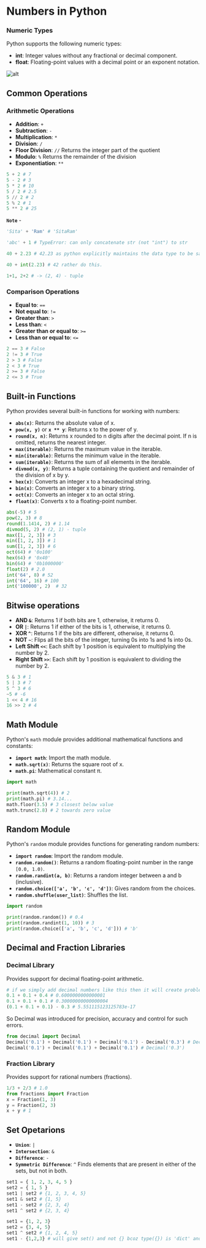 # **Numbers in Python**

### Numeric Types

Python supports the following numeric types:

- **int**: Integer values without any fractional or decimal component.
- **float**: Floating-point values with a decimal point or an exponent notation.

![alt](https://th.bing.com/th/id/OIP.t_i3btxR5fPlJtl71_UikAHaD4?rs=1&pid=ImgDetMain)

## Common Operations

### Arithmetic Operations

- **Addition**: `+` 
- **Subtraction**: `-`
- **Multiplication**: `*`
- **Division**: `/`
- **Floor Division**: `//` Returns the integer part of the quotient
- **Modulo**: `%` Returns the remainder of the division
- **Exponentiation**: `**`
```python
5 + 2 # 7
5 - 2 # 3
5 * 2 # 10
5 / 2 # 2.5
5 // 2 # 2
5 % 2 # 1
5 ** 2 # 25
```
**`Note`** -
```python
'Sita' + 'Ram' # 'SitaRam'

'abc' + 1 # TypeError: can only concatenate str (not "int") to str

40 + 2.23 # 42.23 as python explicitly maintains the data type to be same but avoid to do so.

40 + int(2.23) # 42 rather do this.

1+1, 2+2 # -> (2, 4) - tuple
```

### Comparison Operations

- **Equal to**: `==`
- **Not equal to**: `!=`
- **Greater than**: `>`
- **Less than**: `<`
- **Greater than or equal to**: `>=`
- **Less than or equal to**: `<=`
```python
2 == 3 # False
2 != 3 # True
2 > 3 # False
2 < 3 # True
2 >= 3 # False
2 <= 3 # True
```

## Built-in Functions

Python provides several built-in functions for working with numbers:

- **`abs(x)`**: Returns the absolute value of x.
- **`pow(x, y)`** or **`x ** y`**: Returns x to the power of y.
- **`round(x, n)`**: Returns x rounded to n digits after the decimal point. If n is omitted, returns the nearest integer.
- **`max(iterable)`**: Returns the maximum value in the iterable.
- **`min(iterable)`**: Returns the minimum value in the iterable.
- **`sum(iterable)`**: Returns the sum of all elements in the iterable.
- **`divmod(x, y)`**: Returns a tuple containing the quotient and remainder of the division of x by y.
- **`hex(x)`**: Converts an integer x to a hexadecimal string.
- **`bin(x)`**: Converts an integer x to a binary string.
- **`oct(x)`**: Converts an integer x to an octal string.
- **`float(x)`**: Converts x to a floating-point number.
```python
abs(-5) # 5
pow(2, 3) # 8
round(1.1414, 2) # 1.14 
divmod(5, 2) # (2, 1) - tuple
max([1, 2, 3]) # 3
min([1, 2, 3]) # 1
sum([1, 2, 3]) # 6
oct(64) # '0o100'
hex(64) # '0x40'
bin(64) # '0b1000000'
float(2) # 2.0
int('64', 8) # 52
int('64', 16) # 100
int('100000', 2)  # 32
```

## Bitwise operations
- **AND `&`**: Returns 1 if both bits are 1, otherwise, it returns 0.
- **OR `|`**: Returns 1 if either of the bits is 1, otherwise, it returns 0.
- **XOR `^`**: Returns 1 if the bits are different, otherwise, it returns 0.
- **NOT `~`**: Flips all the bits of the integer, turning 0s into 1s and 1s into 0s.
- **Left Shift `<<`**: Each shift by 1 position is equivalent to multiplying the number by 2.
- **Right Shift `>>`**: Each shift by 1 position is equivalent to dividing the number by 2.
```python
5 & 3 # 1
5 | 3 # 7
5 ^ 3 # 6
~5 # -6
1 << 4 # 16
16 >> 2 # 4
```

## Math Module

Python's `math` module provides additional mathematical functions and constants:

- **`import math`**: Import the math module.
- **`math.sqrt(x)`**: Returns the square root of x.
- **`math.pi`**: Mathematical constant π.
```python
import math

print(math.sqrt(4)) # 2 
print(math.pi) # 3.14...
math.floor(3.5) # 3 closest below value
math.trunc(2.8) # 2 towards zero value  
```

## Random Module

Python's `random` module provides functions for generating random numbers:

- **`import random`**: Import the random module.
- **`random.random()`**: Returns a random floating-point number in the range `[0.0, 1.0)`.
- **`random.randint(a, b)`**: Returns a random integer between a and b (inclusive).
- **`random.choice(['a', 'b', 'c', 'd'])`**: Gives random from the choices.
- **`random.shuffle(user_list)`**: Shuffles the list.
```python
import random

print(random.random()) # 0.4
print(random.randint(1, 10)) # 3
print(random.choice(['a', 'b', 'c', 'd'])) # 'b'
```

## Decimal and Fraction Libraries

### Decimal Library

Provides support for decimal floating-point arithmetic.
```python
# if we simply add decimal numbers like this then it will create problem due floating-point precision errors.
0.1 + 0.1 + 0.4 # 0.6000000000000001
0.1 + 0.1 + 0.1 # 0.30000000000000004
(0.1 + 0.1 + 0.1) - 0.3 # 5.551115123125783e-17
```
So Decimal was introduced for precision, accuracy and control for such errors.
```python
from decimal import Decimal 
Decimal('0.1') + Decimal('0.1') + Decimal('0.1') - Decimal('0.3') # Decimal('0.0')
Decimal('0.1') + Decimal('0.1') + Decimal('0.1') # Decimal('0.3')
```

### Fraction Library

Provides support for rational numbers (fractions).
```python
1/3 + 2/3 # 1.0
from fractions import Fraction
x = Fraction(1, 3)
y = Fraction(2, 3)
x + y # 1
```

## Set Opetarions

- **`Union`**: `|`
- **`Intersection`**: `&`
- **`Difference`**: `-`
- **`Symmetric Difference`**: `^` Finds elements that are present in either of the sets, but not in both.
```python
set1 = { 1, 2, 3, 4, 5 }
set2 = { 1, 5 } 
set1 | set2 # {1, 2, 3, 4, 5}
set1 & set2 # {1, 5}
set1 - set2 # {2, 3, 4}
set1 ^ set2 # {2, 3, 4}

set1 = {1, 2, 3}
set2 = {3, 4, 5}
set1 ^ set2 # {1, 2, 4, 5}
set1 - {1,2,3} # will give set() and not {} bcoz type({}) is 'dict' and type(set1) is 'set'
```
